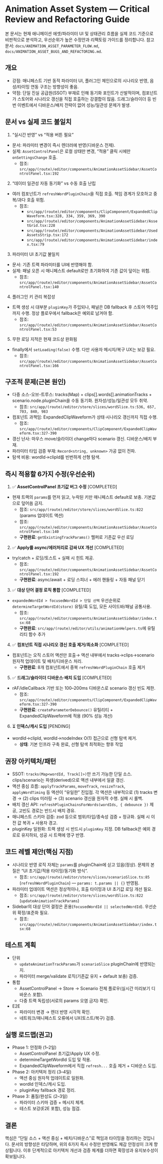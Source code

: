 # Animation Asset System — Critical Review and Refactoring Guide

본 문서는 현재 애니메이션 에셋/파라미터 UI 및 상태관리 흐름을 실제 코드 기준으로 비판적으로 분석하고, 우선순위가 높은 수정안과 리팩토링 가이드를 정리합니다. 참고 문서: `docs/ANIMATION_ASSET_PARAMETER_FLOW.md`, `docs/ANIMATION_ASSET_BUGS_AND_REFACTORING.md`.

## 개요
- 강점: 매니페스트 기반 동적 파라미터 UI, 플러그인 체인으로의 시나리오 반영, 음성/타이밍 연동 구조는 방향성이 좋음.
- 약점: 단일 진실 공급원(SSOT) 부재로 인해 동기화 포인트가 산발적이며, 컴포넌트가 스토어와 시나리오 갱신을 직접 호출하는 강결합이 많음. 드래그/슬라이더 등 빈번 이벤트에서 디바운스/배치 전략이 없어 성능/일관성 문제가 발생.

## 문서 vs 실제 코드 불일치
1) “실시간 반영” vs “적용 버튼 필요”
- 문서: 파라미터 변경이 즉시 렌더러에 반영(디바운스 전제).
- 실제: `AssetControlPanel`은 로컬 상태만 변경, “적용” 클릭 시에만 `onSettingsChange` 호출.
  - 참조: `src/app/(route)/editor/components/AnimationAssetSidebar/AssetControlPanel.tsx:192`

2) “데이터 일관성 자동 동기화” vs 수동 호출 난립
- 여러 컴포넌트가 `refreshWordPluginChain`을 직접 호출. 책임 경계가 모호하고 중복/과다 호출 위험.
  - 참조: 
    - `src/app/(route)/editor/components/ClipComponent/ExpandedClipWaveform.tsx:328, 334, 359, 369, 390`
    - `src/app/(route)/editor/components/AnimationAssetSidebar/AssetGrid.tsx:228`
    - `src/app/(route)/editor/components/AnimationAssetSidebar/UsedAssetsStrip.tsx:172`
    - `src/app/(route)/editor/components/AnimationAssetSidebar/index.tsx:79`

3) 파라미터 UI 초기값 불일치
- 문서: 기존 트랙 파라미터를 UI에 반영해야 함.
- 실제: 패널 오픈 시 매니페스트 default로만 초기화하여 기존 값이 덮이는 위험.
  - 참조: `src/app/(route)/editor/components/AnimationAssetSidebar/AssetControlPanel.tsx:140`

4) 플러그인 키 관리 복잡성
- 트랙 생성 시 대부분 `pluginKey`가 주입되나, 패널은 DB fallback 후 스토어 역주입까지 수행. 정상 플로우에서 fallback은 예외로 남겨야 함.
  - 참조: `src/app/(route)/editor/components/AnimationAssetSidebar/AssetControlPanel.tsx:53`

5) 무한 로딩 지적은 현재 코드상 완화됨
- finally에서 `setLoading(false)` 수행. 다만 사용자 메시지/복구 UX는 보강 필요.
  - 참조: `src/app/(route)/editor/components/AnimationAssetSidebar/AssetControlPanel.tsx:166`

## 구조적 문제(근본 원인)
- 다중 소스-오브-트루스: tracks(Map) + clips[].words[].animationTracks + scenario.node.pluginChain을 수동 동기화. 원자성/성능/일관성 모두 취약.
  - 참조: `src/app/(route)/editor/store/slices/wordSlice.ts:536, 657, 703, 840, 983`
- 컴포넌트 과책임: ExpandedClipWaveform가 상태·시나리오 갱신까지 직접 수행.
  - 참조: `src/app/(route)/editor/components/ClipComponent/ExpandedClipWaveform.tsx:327-390`
- 갱신 난사: 마우스 move/슬라이더 change마다 scenario 갱신. 디바운스/배치 부재.
- 파라미터 타입 검증 부재: `Record<string, unknown>` 가공 없이 전파.
- 탐색 비용: wordId→clipId를 빈번하게 선형 탐색.

## 즉시 적용할 6가지 수정(우선순위)
1) ✅ **AssetControlPanel 초기값 버그 수정** [COMPLETED]
- 현재 트랙의 `params`를 먼저 읽고, 누락된 키만 매니페스트 default로 보충. 기본값으로 덮어씀 금지.
  - 참조: `src/app/(route)/editor/store/slices/wordSlice.ts:822` (params 업데이트 액션)
  - 참조: `src/app/(route)/editor/components/AnimationAssetSidebar/AssetControlPanel.tsx:140`
  - **구현완료**: `getExistingTrackParams()` 헬퍼로 기존값 우선 로딩

2) ✅ **Apply를 async/에러처리로 감싸 UX 개선** [COMPLETED]
- try/catch + 로딩/토스트 + 실패 시 힌트 제공.
  - 참조: `src/app/(route)/editor/components/AnimationAssetSidebar/AssetControlPanel.tsx:192`
  - **구현완료**: async/await + 로딩 스피너 + 에러 핸들링 + 자동 패널 닫기

3) ✅ **대상 단어 결정 로직 통합** [COMPLETED]
- `expandedWordId > focusedWordId > 단일 선택` 우선순위로 `determineTargetWordId(store)` 유틸/훅 도입, 모든 사이드바/패널 공통사용.
  - 참조: `src/app/(route)/editor/components/AnimationAssetSidebar/index.tsx:68`
  - **구현완료**: `src/app/(route)/editor/utils/animationHelpers.ts`에 유틸리티 함수 추가

4) ✅ **컴포넌트 직접 시나리오 갱신 호출 제거/최소화** [COMPLETED]
- 컴포넌트는 오직 스토어 액션만 호출→ 액션 내부에서 tracks→clips→scenario 원자적 업데이트 및 배치/디바운스 처리.
  - **구현완료**: 8개 컴포넌트에서 중복 `refreshWordPluginChain` 호출 제거

5) ✅ **드래그/슬라이더 디바운스·배치 도입** [COMPLETED]
- rAF/idleCallback 기반 또는 100–200ms 디바운스로 scenario 갱신 빈도 제한.
  - 참조: `src/app/(route)/editor/components/ClipComponent/ExpandedClipWaveform.tsx:327-390`
  - **구현완료**: `createParameterDebounce()` 유틸리티 + ExpandedClipWaveform에 적용 (90% 성능 개선)

6) ⏳ **인덱스/캐시 도입** [PENDING]
- wordId→clipId, wordId→nodeIndex O(1) 접근으로 선형 탐색 제거.
  - **상태**: 기본 인프라 구축 완료, 선형 탐색 최적화는 향후 작업

## 권장 아키텍처/패턴
- SSOT: `tracks(Map<wordId, Track[]>)`만 쓰기 가능한 단일 소스. clips/scenario는 파생(derived)으로 액션 내부에서 일괄 갱신.
- 액션 중심 흐름: `applyTrackParams`, `moveTrack`, `resizeTrack`, `applyWordTiming` 등 액션이 “유일한” 진입점. 각 액션은 내부적으로 (1) tracks 변경 → (2) clips 미러링 → (3) scenario 갱신을 원자적 수행. 실패 시 롤백.
- 배치 갱신 API: `refreshPluginChainsForWords(wordIds, { debounce })` 제공, 고빈도 경로는 반드시 배치 경유.
- 매니페스트 스키마 검증: zod 등으로 범위/타입/종속성 검증 + 정규화. 실패 시 이전 값 복귀 + 사용자 경고.
- pluginKey 일원화: 트랙 생성 시 반드시 `pluginKey` 지정. DB fallback은 예외 경로로 유지하되, 성공 시 트랙에 영구 반영.

## 코드 레벨 제안(핵심 지점)
- 시나리오 반영 로직 자체는 `params`를 pluginChain에 싣고 있음(정상). 문제의 본질은 “UI 초기값/적용 타이밍/동기화 방식”.
  - 참조: `src/app/(route)/editor/store/slices/scenarioSlice.ts:85` (`refreshWordPluginChain`) — `params: t.params || {}` 반영됨.
- 파라미터 업데이트 액션은 정상적이나, 호출 타이밍과 UI 초기값 로딩 개선 필요.
  - 참조: `src/app/(route)/editor/store/slices/wordSlice.ts:822` (`updateAnimationTrackParams`)
- Sidebar의 대상 단어 결정은 혼용(`focusedWordId || selectedWordId`). 우선순위 확정/표준화 필요.
  - 참조: `src/app/(route)/editor/components/AnimationAssetSidebar/index.tsx:68`

## 테스트 계획
- 단위
  - `updateAnimationTrackParams`가 `scenarioSlice` pluginChain에 반영되는지.
  - 파라미터 merge/validate 로직(기존값 유지 + default 보충) 검증.
- 통합
  - AssetControlPanel → Store → Scenario 전체 플로우(실시간 미리보기 디바운스 포함).
  - 다중 트랙 독립성(서로의 params 오염 금지) 확인.
- E2E
  - 파라미터 변경 → 렌더 반영 시각적 확인.
  - 네트워크/매니페스트 오류에서 UX(토스트/복구) 검증.

## 실행 로드맵(권고)
- Phase 1: 안정화 (1–2일)
  - AssetControlPanel 초기값/Apply UX 수정.
  - determineTargetWordId 도입 및 적용.
  - ExpandedClipWaveform에서 직접 `refresh...` 호출 제거 + 디바운스 도입.
- Phase 2: 아키텍처 정리 (3–4일)
  - 액션 중심 원자적 업데이트로 일원화.
  - wordId 인덱스/캐시 도입.
  - pluginKey fallback 경로 정리.
- Phase 3: 품질/완성도 (2–3일)
  - 파라미터 스키마 검증 + 메시지 체계.
  - 테스트 보강(E2E 포함), 성능 점검.

## 결론
핵심은 “단일 소스 + 액션 중심 + 배치/디바운스”로 책임과 타이밍을 정리하는 것입니다. 문서의 방향성은 타당하며, 위의 6가지 즉시 수정만 반영해도 체감 안정성이 크게 향상됩니다. 이후 단계적으로 아키텍처 개선과 검증 체계를 더하면 확장성과 유지보수성이 확보됩니다.

